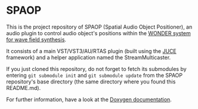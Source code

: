 # SPAOP

This is the project repository of SPAOP (Spatial Audio Object Positioner), an audio plugin to control audio object's positions within the [WONDER system for wave field synthesis](http://sourceforge.net/projects/swonder/).

It consists of a main VST/VST3/AU/RTAS plugin (built using the [JUCE](http://www.juce.com/) framework) and a helper application named the StreamMulticaster.

If you just cloned this repository, do not forget to fetch its submodules by entering `git submodule init` and `git submodule update` from the SPAOP repository's base directory (the same directory where you found this README.md).

For further information, have a look at the [Doxygen documentation](https://martinhh.github.io/SPAOP).